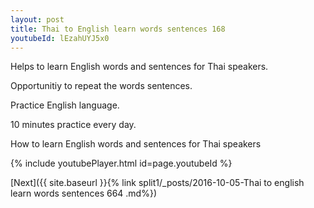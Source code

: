 ```yaml
---
layout: post
title: Thai to English learn words sentences 168 
youtubeId: lEzahUYJ5x0
---
```

 
 
Helps to learn English words and sentences for Thai speakers.

Opportunitiy to repeat the words sentences. 

Practice English language. 
 
10 minutes practice every day. 
 
How to learn English words and sentences for Thai speakers 
 
{% include youtubePlayer.html id=page.youtubeId %}
 
 
[Next]({{ site.baseurl }}{% link  split1/_posts/2016-10-05-Thai to english learn words sentences 664 .md%})
 
